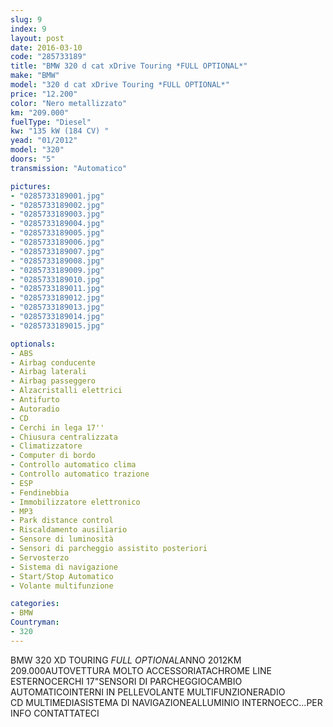 ```yaml
---
slug: 9
index: 9
layout: post
date: 2016-03-10
code: "285733189"
title: "BMW 320 d cat xDrive Touring *FULL OPTIONAL*"
make: "BMW"
model: "320 d cat xDrive Touring *FULL OPTIONAL*"
price: "12.200"
color: "Nero metallizzato"
km: "209.000"
fuelType: "Diesel"
kw: "135 kW (184 CV) "
yead: "01/2012"
model: "320"
doors: "5"
transmission: "Automatico"

pictures:
- "0285733189001.jpg"
- "0285733189002.jpg"
- "0285733189003.jpg"
- "0285733189004.jpg"
- "0285733189005.jpg"
- "0285733189006.jpg"
- "0285733189007.jpg"
- "0285733189008.jpg"
- "0285733189009.jpg"
- "0285733189010.jpg"
- "0285733189011.jpg"
- "0285733189012.jpg"
- "0285733189013.jpg"
- "0285733189014.jpg"
- "0285733189015.jpg"

optionals:
- ABS
- Airbag conducente
- Airbag laterali
- Airbag passeggero
- Alzacristalli elettrici
- Antifurto
- Autoradio
- CD
- Cerchi in lega 17''
- Chiusura centralizzata
- Climatizzatore
- Computer di bordo
- Controllo automatico clima
- Controllo automatico trazione
- ESP
- Fendinebbia
- Immobilizzatore elettronico
- MP3
- Park distance control
- Riscaldamento ausiliario
- Sensore di luminosità
- Sensori di parcheggio assistito posteriori
- Servosterzo
- Sistema di navigazione
- Start/Stop Automatico
- Volante multifunzione

categories:
- BMW
Countryman:
- 320
---
```

BMW 320 XD TOURING *FULL OPTIONAL*ANNO 2012KM 209.000AUTOVETTURA MOLTO ACCESSORIATACHROME LINE ESTERNOCERCHI 17\"SENSORI DI PARCHEGGIOCAMBIO AUTOMATICOINTERNI IN PELLEVOLANTE MULTIFUNZIONERADIO CD MULTIMEDIASISTEMA DI NAVIGAZIONEALLUMINIO INTERNOECC...PER INFO CONTATTATECI